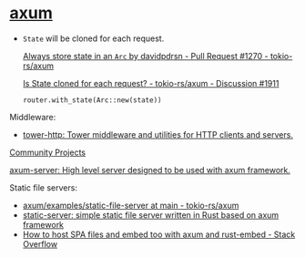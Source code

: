 # [axum](https://github.com/tokio-rs/axum)
- `State` will be cloned for each request.

  [Always store state in an `Arc` by davidpdrsn - Pull Request #1270 - tokio-rs/axum](https://github.com/tokio-rs/axum/pull/1270)

  [Is State cloned for each request? - tokio-rs/axum - Discussion #1911](https://github.com/tokio-rs/axum/discussions/1911)

  `router.with_state(Arc::new(state))`

Middleware:
- [tower-http: Tower middleware and utilities for HTTP clients and servers.](https://github.com/tower-rs/tower-http)

[Community Projects](https://github.com/tokio-rs/axum/blob/main/ECOSYSTEM.md)

[axum-server: High level server designed to be used with axum framework.](https://github.com/programatik29/axum-server)

Static file servers:
- [axum/examples/static-file-server at main - tokio-rs/axum](https://github.com/tokio-rs/axum/tree/main/examples/static-file-server)
- [static-server: simple static file server written in Rust based on axum framework](https://github.com/ttys3/static-server)
- [How to host SPA files and embed too with axum and rust-embed - Stack Overflow](https://stackoverflow.com/questions/73464479/how-to-host-spa-files-and-embed-too-with-axum-and-rust-embed)